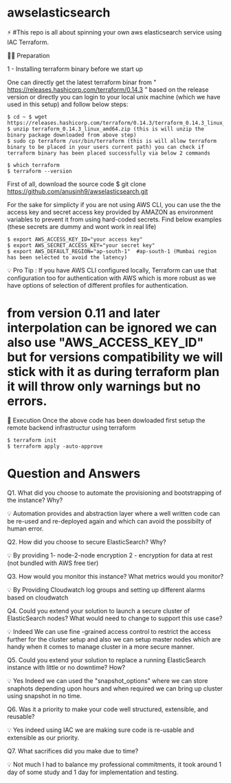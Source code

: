# awselasticsearch
⚡️ #This repo is all about spinning your own aws elasticsearch service using IAC Terraform.

👨‍💻 Preparation

1 - Installing terraform binary before we start up

One can directly get the latest terraform binar from " https://releases.hashicorp.com/terraform/0.14.3 " based on the release version or directly you can login to your local unix machine (which we have used in this setup) and follow below steps:

    $ cd ~ $ wget https://releases.hashicorp.com/terraform/0.14.3/terraform_0.14.3_linux_amd64.zip 
    $ unzip terraform_0.14.3_linux_amd64.zip (this is will unzip the binary package downloaded from above step) 
    $ sudo cp terraform /usr/bin/terraform (this is will allow terraform binary to be placed in your users current path) you can check if terraform binary has been placed successfully via below 2 commands

    $ which terraform
    $ terraform --version

First of all, download the source code 
    $ git clone https://github.com/anusinh9/awselasticsearch.git

For the sake for simplicty if you are not using AWS CLI, you can use the the access key and secret access key provided by AMAZON as environment variables to prevent it from using hard-coded secrets. Find below examples (these secrets are dummy and wont work in real life)

    $ export AWS_ACCESS_KEY_ID="your access key"
    $ export AWS_SECRET_ACCESS_KEY="your secret key"
    $ export AWS_DEFAULT_REGION="ap-south-1"  #ap-south-1 (Mumbai region has been selected to avoid the latency)


💡 Pro Tip : If you have AWS CLI configured locally, Terraform can use that configuration too for authentication with AWS which is more robust as we have options of selection of different profiles for authentication.
# from version 0.11 and later interpolation can be ignored we can also use "AWS_ACCESS_KEY_ID" but for versions compatibility we will stick with it as during terraform plan it will throw only warnings but no errors.

🚀 Execution Once the above code has been dowloaded first setup the remote backend infrastructur using terraform

    $ terraform init
    $ terraform apply -auto-approve


# Question and Answers
Q1. What did you choose to automate the provisioning and bootstrapping of the instance? Why?

💡 Automation provides and abstraction layer where a well written code can be re-used and re-deployed again and which can avoid the possibilty of human error.

Q2. How did you choose to secure ElasticSearch? Why?

💡 By providing
1- node-2-node encryption
2 - encryption for data at rest (not bundled with AWS free tier)

Q3. How would you monitor this instance? What metrics would you monitor?

💡 By Providing Cloudwatch log groups and setting up different alarms based on cloudwatch

Q4. Could you extend your solution to launch a secure cluster of ElasticSearch nodes? What
would need to change to support this use case?

💡 Indeed We can use fine -grained access control to restrict the access further for the cluster setup and also we can setup master nodes which are handy when it comes to manage cluster in a more secure manner.

Q5. Could you extend your solution to replace a running ElasticSearch instance with little or no
downtime? How?

💡 Yes Indeed we can used the "snapshot_options" where we can store snaphots depending upon hours and when required we can bring up cluster using snapshot in no time.

Q6. Was it a priority to make your code well structured, extensible, and reusable?

💡 Yes indeed using  IAC we are making sure code is re-usable and extensible as our priority.

Q7. What sacrifices did you make due to time?

💡 Not much I had to balance my professional commitments, it took around 1 day of some study and 1 day for implementation and testing.
